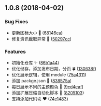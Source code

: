 <a name="1.0.8"></a>
## 1.0.8 (2018-04-02)


### Bug Fixes

* 更新图标大小 :bug: ([68146ea](https://github.com/FengShangWuQi/chrome-Daily-Front-End-news/commit/68146ea))
* 修复资讯截取异常 :jack_o_lantern: ([50297cc](https://github.com/FengShangWuQi/chrome-Daily-Front-End-news/commit/50297cc))


### Features

* 初始化仓库 :sparkles: ([86b1a44](https://github.com/FengShangWuQi/chrome-Daily-Front-End-news/commit/86b1a44))
* 优化储存，添加发布日期，分页 :four_leaf_clover: ([130638f](https://github.com/FengShangWuQi/chrome-Daily-Front-End-news/commit/130638f))
* 优化展示逻辑，使用 module ([75a4311](https://github.com/FengShangWuQi/chrome-Daily-Front-End-news/commit/75a4311))
* 添加 packge.json :panda_face: ([838575a](https://github.com/FengShangWuQi/chrome-Daily-Front-End-news/commit/838575a))
* 每日展示不同的主题颜色 :rose: ([9cd4eaf](https://github.com/FengShangWuQi/chrome-Daily-Front-End-news/commit/9cd4eaf))
* 添加扩展压缩自动化脚本 :bear: ([8205103](https://github.com/FengShangWuQi/chrome-Daily-Front-End-news/commit/8205103))
* 支持添加代码块 :heart: ([74e1483](https://github.com/FengShangWuQi/chrome-Daily-Front-End-news/commit/74e1483))
